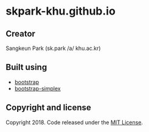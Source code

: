 # skpark-khu.github.io

Creator
-------
Sangkeun Park (sk.park /a/ khu.ac.kr)


Built using
----------
* [bootstrap](https://getbootstrap.com)
* [bootstrap-simplex](https://bootswatch.com)


Copyright and license
---------------------
Copyright 2018. Code released under the [MIT License](https://github.com/pskalyber/pskalyber.github.io/blob/master/LICENSE).
